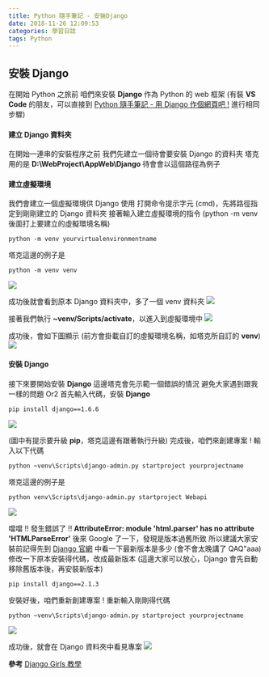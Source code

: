 ```yaml
---
title: Python 隨手筆記 - 安裝Django
date: 2018-11-26 12:09:53
categories: 學習日誌
tags: Python
---
```

## **安裝 Django**
在開始 Python 之旅前
咱們來安裝 **Django** 作為 Python 的 web 框架
(有裝 **VS Code** 的朋友，可以直接到 [Python 隨手筆記 - 用 Django 作個網頁吧 !](http://happyhand.github.io/2018/11/28/Python-隨手筆記-用-Django-作個網頁吧/) 進行相同步驟)
#### **建立 Django 資料夾**
在開始一連串的安裝程序之前
我們先建立一個待會要安裝 Django 的資料夾
塔克用的是 **D:\WebProject\AppWeb\Django**
待會會以這個路徑為例子
#### **建立虛擬環境**
我們會建立一個虛擬環境供 Django 使用
打開命令提示字元 (cmd)，先將路徑指定到剛剛建立的 Django 資料夾
接著輸入建立虛擬環境的指令 (python -m venv 後面打上要建立的虛擬環境名稱)
```
python -m venv yourvirtualenvironmentname
```
塔克這邊的例子是
```
python -m venv venv
```
![](https://imgur.com/5H40UnX.png)

成功後就會看到原本 Django 資料夾中，多了一個 venv 資料夾
![](https://imgur.com/SlDWDuT.png)

接著我們執行 **~venv/Scripts/activate**，以進入到虛擬環境中
![](https://imgur.com/qYRZHqr.png)

成功後，會如下圖顯示 (前方會掛載自訂的虛擬環境名稱，如塔克所自訂的 **venv**)
![](https://imgur.com/eI6EgHY.png)

#### **安裝 Django**
接下來要開始安裝 **Django**
這邊塔克會先示範一個錯誤的情況
避免大家遇到跟我一樣的問題 Or2
首先輸入代碼，安裝 **Django**
```
pip install django==1.6.6
```
![](https://imgur.com/QqKBumK.png)

(圖中有提示要升級 **pip**，塔克這邊有跟著執行升級)
完成後，咱們來創建專案 !
輸入以下代碼
```
python ~venv\Scripts\django-admin.py startproject yourprojectname
```
塔克這邊的例子是
```
python venv\Scripts\django-admin.py startproject Webapi
```
![](https://imgur.com/dqi8lB5.png)

噹噹 !! 發生錯誤了 !!
**AttributeError: module 'html.parser' has no attribute 'HTMLParseError'** 
後來 Google 了一下，發現是版本過舊所致
所以建議大家安裝前記得先到 [Django 官網](https://www.djangoproject.com/) 中看一下最新版本是多少 (會不會太晚講了 QAQ"aaa)
修改一下原本安裝得代碼，改成最新版本 
(這邊大家可以放心，Django 會先自動移除舊版本後，再安裝新版本)
```
pip install django==2.1.3
```
安裝好後，咱們重新創建專案 !
重新輸入剛剛得代碼
```
python ~venv\Scripts\django-admin.py startproject yourprojectname
```
![](https://imgur.com/EJuVs2t.png)

成功後，就會在 Django 資料夾中看見專案
![](https://imgur.com/q4shGGR.png)

**參考**
[Django Girls 教學](https://carolhsu.gitbooks.io/django-girls-tutorial-traditional-chiness/content/index.html)